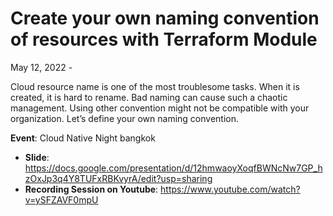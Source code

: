 # Create your own naming convention of resources with Terraform Module

May 12, 2022 - 

Cloud resource name is one of the most troublesome tasks. When it is created, it is hard to rename. Bad naming can cause such a chaotic management. Using other convention might not be compatible with your organization. Let’s define your own naming convention.

**Event**: Cloud Native Night bangkok

- **Slide**: https://docs.google.com/presentation/d/12hmwaoyXoqfBWNcNw7GP_hzOxJp3q4Y8TUFxRBKvyrA/edit?usp=sharing
- **Recording Session on Youtube**: https://www.youtube.com/watch?v=ySFZAVF0mpU
